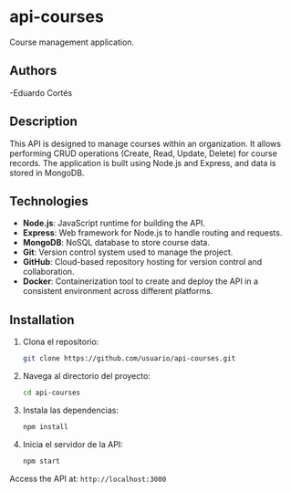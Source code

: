 # api-courses

Course management application.

## Authors

-Eduardo Cortés

## Description

This API is designed to manage courses within an organization. It allows performing CRUD operations (Create, Read, Update, Delete) for course records. The application is built using Node.js and Express, and data is stored in MongoDB.

## Technologies

- **Node.js**: JavaScript runtime for building the API.
- **Express**: Web framework for Node.js to handle routing and requests.
- **MongoDB**: NoSQL database to store course data.
- **Git**: Version control system used to manage the project.
- **GitHub**: Cloud-based repository hosting for version control and collaboration.
- **Docker**: Containerization tool to create and deploy the API in a consistent environment across different platforms.

## Installation

1. Clona el repositorio:

   ```bash
   git clone https://github.com/usuario/api-courses.git
   ```

2. Navega al directorio del proyecto:

   ```bash
   cd api-courses
   ```

3. Instala las dependencias:

   ```bash
   npm install
   ```

4. Inicia el servidor de la API:

   ```bash
   npm start
   ```

Access the API at: `http://localhost:3000`
